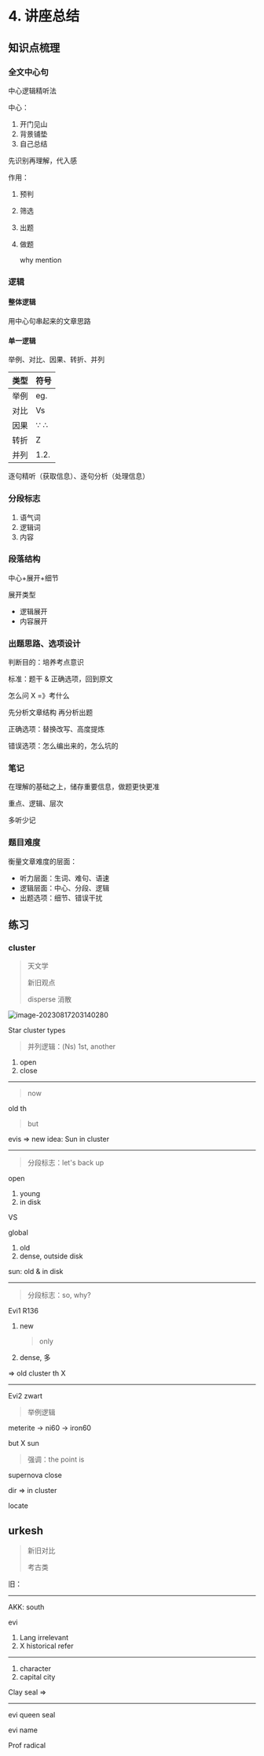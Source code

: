 # 4. 讲座总结

## 知识点梳理

### 全文中心句

中心逻辑精听法

中心：

1. 开门见山
2. 背景铺垫
3. 自己总结

先识别再理解，代入感

作用：

1. 预判

2. 筛选

3. 出题

4. 做题

   why mention

### 逻辑

#### 整体逻辑

用中心句串起来的文章思路

#### 单一逻辑

举例、对比、因果、转折、并列

| 类型 | 符号 |
| ---- | ---- |
| 举例 | eg.  |
| 对比 | Vs   |
| 因果 | ∵ ∴  |
| 转折 | Z    |
| 并列 | 1.2. |

逐句精听（获取信息）、逐句分析（处理信息）

### 分段标志

1. 语气词
2. 逻辑词
3. 内容

### 段落结构

中心+展开+细节

展开类型

- 逻辑展开
- 内容展开

### 出题思路、选项设计

判断目的：培养考点意识

标准：题干 & 正确选项，回到原文

怎么问 X =》考什么

先分析文章结构 再分析出题

正确选项：替换改写、高度提炼

错误选项：怎么编出来的，怎么坑的

### 笔记

在理解的基础之上，储存重要信息，做题更快更准

重点、逻辑、层次

多听少记

### 题目难度

衡量文章难度的层面：

- 听力层面：生词、难句、语速
- 逻辑层面：中心、分段、逻辑
- 出题选项：细节、错误干扰

## 练习

### cluster

> 天文学
>
> 新旧观点
>
> disperse 消散

![image-20230817203140280](https://cdn.jsdelivr.net/gh/davidliuk/images@master/blog/image-20230817203140280.png)

Star cluster types

> 并列逻辑：(Ns) 1st, another

1. open
2. close

---

> now

old th

> but

evis => new idea: Sun in cluster

---

> 分段标志：let's back up

open

1. young
2. in disk

VS

global

1. old
2. dense, outside disk

sun: old & in disk

---

> 分段标志：so, why?

Evi1 R136

1. new
   > only
2. dense, 多

=> old cluster th X

---

Evi2 zwart

> 举例逻辑

meterite -> ni60 -> iron60

but X sun

> 强调：the point is

supernova close

dir => in cluster

locate

## urkesh

> 新旧对比
>
> 考古类

旧：

---

AKK: south

evi

1. Lang irrelevant
2. X historical refer

---

1. character
2. capital city

Clay seal =>

---

evi queen seal

evi name

Prof radical
